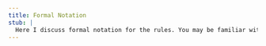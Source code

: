 ```yaml
---
title: Formal Notation
stub: |
  Here I discuss formal notation for the rules. You may be familiar with one such notation, known commonly as "Mathematics". The formal notation of simplifience will be inspired by, but not beholden to, that ancient tongue. Influences from other formal languages will be incorporated.
---
```

